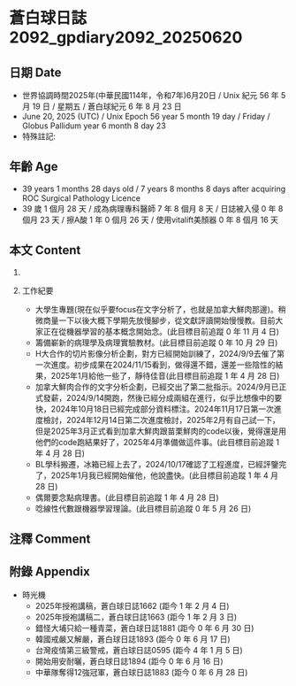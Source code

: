 [_metadata_:encoding]: - "utf-8"
[_metadata_:language]: - "zh-Hant-TW"
[_metadata_:fileformat]: - "markdown"
[_metadata_:MIME_type]: - "text/plain"
[_metadata_:markdown_version]: - "commonmark version 0.30"
[_metadata_:markdown_spec]: - "https://spec.commonmark.org/0.30/"

# 蒼白球日誌2092_gpdiary2092_20250620 #

## 日期 Date ##

* 世界協調時間2025年(中華民國114年，令和7年)6月20日 / Unix 紀元 56 年 5 月 19 日 / 星期五 / 蒼白球紀元 6 年 8 月 23 日
* June 20, 2025 (UTC) / Unix Epoch 56 year 5 month 19 day / Friday / Globus Pallidum year 6 month 8 day 23
* 特殊註記:

## 年齡 Age ##

* 39 years 1 months 28 days old / 7 years 8 months 8 days after acquiring ROC Surgical Pathology Licence
* 39 歲 1 個月 28 天 / 成為病理專科醫師 7 年 8 個月 8 天 / 日誌被入侵 0 年 8 個月 23 天 / 擦A酸 1 年 0 個月 26 天 / 使用vitalift美顏器 0 年 8 個月 16 天

## 本文 Content ##

1. 

2. 工作紀要

    - 大學生專題(現在似乎要focus在文字分析了，也就是加拿大鮮肉那邊)。稍微商量一下以後大概下學期先放慢腳步，從文獻評讀開始慢慢教。目前大家正在從機器學習的基本概念開始念。(此目標目前追蹤 0 年 11 月 4 日)
    - 籌備嶄新的病理學及病理實驗教材。(此目標目前追蹤 0 年 10 月 29 日)
    - H大合作的切片影像分析企劃，對方已經開始訓練了，2024/9/9去催了第一次進度。初步成果在2024/11/15看到，做得還不錯，還差一些陰性的結果，2025年1月給他一些了，靜待佳音(此目標目前追蹤 1 年 4 月 28 日)
    - 加拿大鮮肉合作的文字分析企劃，已經交出了第二批指示。2024/9月已正式發薪，2024/9/14開跑，然後已經分成兩組在進行，似乎比想像中的要快，2024年10月18日已經完成部分資料標注。2024年11月17日第一次進度檢討，2024年12月14日第二次進度檢討，2025年2月有自己試一下，但是2025年3月正式看到加拿大鮮肉跟苗栗鮮肉的code以後，覺得還是用他們的code跑結果好了，2025年4月準備做這件事。(此目標目前追蹤 1 年 4 月 28 日)
    - BL學科搬遷，冰箱已經上去了，2024/10/17確認了工程進度，已經評鑒完了，2025年1月我已經開始催他，他說盡快。(此目標目前追蹤 1 年 4 月 28 日)
    - 偶爾要念點病理書。(此目標目前追蹤 1 年 4 月 28 日)
    - 唸線性代數跟機器學習理論。(此目標目前追蹤 0 年 5 月 26 日)

## 注釋 Comment ##


## 附錄 Appendix ##

* 時光機
    - 2025年授袍講稿，蒼白球日誌1662 (距今 1 年 2 月 4 日)
    - 2025年授袍講稿二，蒼白球日誌1663 (距今 1 年 2 月 3 日)
    - 錯怪大埔只給一種青菜，蒼白球日誌1881 (距今 0 年 6 月 30 日)
    - 韓國戒嚴又解嚴，蒼白球日誌1893 (距今 0 年 6 月 17 日)
    - 台灣疫情第三級警戒，蒼白球日誌0595 (距今 4 年 1 月 5 日)
    - 開始用安耐曬，蒼白球日誌1894 (距今 0 年 6 月 16 日)
    - 中華隊奪得12強冠軍，蒼白球日誌1883 (距今 0 年 6 月 28 日)
